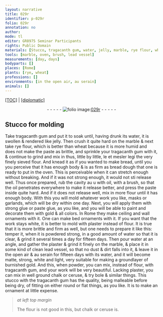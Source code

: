 ```yaml
---
layout: narrative
title: 029r
identifier: p-029r
folio: 029r
annotation: no
author:
mode: tl
editor: GR8975 Seminar Participants
rights: Public Domain
materials: [Stucco, tragacanth gum, water, jelly, marble, rye flour, wheat, flour, bread, bread dough, oil, strong glue, paste glue, gold, plaster, lead, chalk, ceruse, bole, stucco]
tools: [marble, oven, brush, lead vessel]
measurements: [day, days]
bodyparts: []
places: [Rome]
plants: [rye, wheat]
professions: []
environments: [in the open air, au serain]
animals: []
---
```


 <p><a href="{{ site.baseurl }}/translation/">[TOC]</a> | <a href="{{ site.baseurl }}/texts/p-029r_tc/" target="_blank">[diplomatic]</a></p><div class="folio" align="center">- - - - - <a href="http://gallica.bnf.fr/ark:/12148/btv1b10500001g/f63.image" target="_blank"><img src="https://cu-mkp.github.io/2017-workshop-edition/assets/photo-icon.png" alt="folio image: " style="display:inline-block; margin-bottom:-3px;"/>029r</a> - - - - - </div>  
  

## <span class="m">Stucco</span> for molding

 
Take <span class="m">tragacanth gum</span> and put it to soak until, having drunk its <span class="m">water</span>, it is swollen & rendered like <span class="m">jelly</span>. Then crush it quite hard on the <span class="tl"><span class="m">marble</span></span> & next take <span class="m"><span class="pa">rye</span> flour</span>, which is better than <span class="m"><span class="pa">wheat</span></span> because it is more humid and does not make the paste as brittle, and sprinkle your <span class="m">tragacanth gum</span> with it, & continue to grind <span class="add">and mix in</span> thus, little by little, <span class="del">le et mesler legi</span> the very finely sieved <span class="m">flour</span>. And knead it as if you wanted to make <span class="m">bread</span>, until <span class="del">you</span> you perceive that it has enough body & is as firm as <span class="m">bread dough</span> that one is ready to put in the <span class="tl">oven</span>. This is perceivable when it can stretch enough without breaking. And if it was not strong enough, it would not <span class="del">sti</span> release well. Thus once prepared, rub the cavity <span class="del">au u</span> with <span class="m">oil</span>, with a <span class="tl">brush</span>, so that the <span class="m">oil</span> penetrates everywhere to make it release better, and press the paste inside quite hard. And if it does not release well, mix in more <span class="m">flour</span> until it has enough body. With this you will mold whatever work you like, masks or garlands, which will be dry within one <span class="ms">day</span>. Next, you will apply them with <span class="m">strong glue</span> or <span class="m">paste glue</span>, as you like, and you will be able to paint and decorate them with <span class="m">gold</span> & all colors. In <span class="pl">Rome</span> they make ceiling and wall ornaments with it. One can make bed ornaments with it. If you want that the work stays white, it is better to mold with <span class="m">plaster</span> instead of <span class="m">flour</span>. It is true that it is more brittle and firm as well, but one needs to prepare it like this: temper it, when it is powdered <span class="del">strong</span>, in a good amount of <span class="m">water</span> so that it is <span class="add">clear</span>, & grind it several times a day for fifteen <span class="ms">days</span>. Then pour <span class="m">water</span> at an angle, and gather the <span class="m">plaster</span> & grind it finely on the <span class="tl"><span class="m">marble</span></span>, & place it in some kind of clean <span class="tl"><span class="m">lead</span> vessel</span>, so that no dust & dirt falls into it, & leave it <span class="env">in the open air</span> & <span class="env">au serain</span> for fifteen <span class="ms">days</span> with its <span class="m">water</span>, and it will become matte, strong, white and light, very suitable for making a groundlayer of burnished <span class="m">gold</span>. And this, when powder, you can mix, instead of <span class="m">flour</span>, with <span class="m">tragacanth gum</span>, and your work will be very beautiful. Lacking <span class="m">plaster</span>, you can mix in well ground <span class="m">chalk</span> or <span class="m">ceruse</span>, & try <span class="m">bole</span> & similar things. This <span class="m">stucco</span> with the <span class="m">tragacanth gum</span> has the quality, being malleable before being dry, of fitting on either round or flat things, as you like. It is to make an ornament at little expense. 
 
> *at left top margin*
> 
> 
>   The <span class="m">flour</span> is not good in this, but <span class="m">chalk</span> or <span class="m">ceruse</span> is. 
 
 